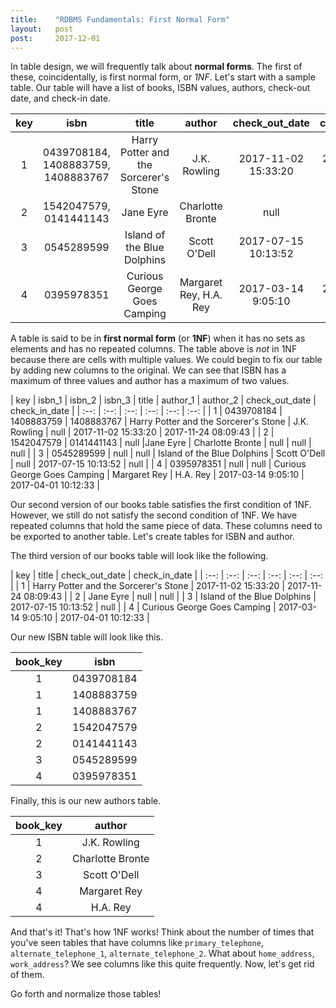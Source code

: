 ```yaml
---
title:    "RDBMS Fundamentals: First Normal Form"
layout:   post
post:     2017-12-01
---
```


In table design, we will frequently talk about **normal forms**. The first of these, coincidentally, is first normal form, or *1NF*. Let's start with a sample table. Our table will have a list of books, ISBN values, authors, check-out date, and check-in date.

| key | isbn | title | author | check_out_date | check_in_date |
| :--: | :--: | :--: | :--: | :--: | :--: |
| 1 | 0439708184, 1408883759, 1408883767 | Harry Potter and the Sorcerer's Stone | J.K. Rowling | 2017-11-02 15:33:20 | 2017-11-24 08:09:43 |
| 2 | 1542047579, 0141441143 | Jane Eyre | Charlotte Bronte | null | null |
| 3 | 0545289599 | Island of the Blue Dolphins | Scott O'Dell | 2017-07-15 10:13:52 | null |
| 4 | 0395978351 | Curious George Goes Camping | Margaret Rey, H.A. Rey | 2017-03-14 9:05:10 | 2017-04-01 10:12:33 |

A table is said to be in **first normal form** (or **1NF**) when it has no sets as elements and has no repeated columns. The table above is *not* in 1NF because there are cells with multiple values. We could begin to fix our table by adding new columns to the original. We can see that ISBN has a maximum of three values and author has a maximum of two values.

| key | isbn_1 | isbn_2 | isbn_3 | title | author_1 | author_2 | check_out_date | check_in_date |
| :--: | :--: | :--: | :--: | :--: | :--: |
| 1 | 0439708184 | 1408883759 | 1408883767 | Harry Potter and the Sorcerer's Stone | J.K. Rowling | null | 2017-11-02 15:33:20 | 2017-11-24 08:09:43 |
| 2 | 1542047579 | 0141441143 | null |Jane Eyre | Charlotte Bronte | null | null | null |
| 3 | 0545289599 | null | null | Island of the Blue Dolphins | Scott O'Dell | null | 2017-07-15 10:13:52 | null |
| 4 | 0395978351 | null | null | Curious George Goes Camping | Margaret Rey | H.A. Rey | 2017-03-14 9:05:10 | 2017-04-01 10:12:33 |

Our second version of our books table satisfies the first condition of 1NF. However, we still do not satisfy the second condition of 1NF. We have repeated columns that hold the same piece of data. These columns need to be exported to another table. Let's create tables for ISBN and author.

The third version of our books table will look like the following.

| key | title | check_out_date | check_in_date |
| :--: | :--: | :--: | :--: | :--: | :--: |
| 1 | Harry Potter and the Sorcerer's Stone | 2017-11-02 15:33:20 | 2017-11-24 08:09:43 |
| 2 | Jane Eyre | null | null |
| 3 | Island of the Blue Dolphins | 2017-07-15 10:13:52 | null |
| 4 | Curious George Goes Camping | 2017-03-14 9:05:10 | 2017-04-01 10:12:33 |

Our new ISBN table will look like this.

| book_key | isbn |
| :--: | :--: |
| 1 | 0439708184 |
| 1 | 1408883759 |
| 1 | 1408883767 |
| 2 | 1542047579 |
| 2 | 0141441143 |
| 3 | 0545289599 |
| 4 | 0395978351 |

Finally, this is our new authors table.

| book_key | author |
| :--: | :--: |
| 1 | J.K. Rowling |
| 2 | Charlotte Bronte |
| 3 | Scott O'Dell |
| 4 | Margaret Rey |
| 4 | H.A. Rey |

And that's it! That's how 1NF works! Think about the number of times that you've seen tables that have columns like `primary_telephone`, `alternate_telephone_1`, `alternate_telephone_2`. What about `home_address`, `work_address`? We see columns like this quite frequently. Now, let's get rid of them.

Go forth and normalize those tables!
